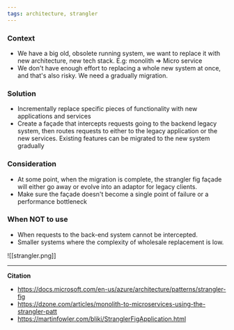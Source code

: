 ```yaml
---
tags: architecture, strangler
---
```


### Context
 - We have a big old, obsolete running system, we want to replace it with new architecture, new tech stack. E.g: monolith => Micro service
 - We don't have enough effort to replacing a whole new system at once, and that's also risky. We need a gradually migration.

### Solution
 - Incrementally replace specific pieces of functionality with new applications and services
 - Create a façade that intercepts requests going to the backend legacy system, then routes requests to either to the legacy application or the new services. Existing features can be migrated to the new system gradually

### Consideration
 - At some point, when the migration is complete, the strangler fig façade will either go away or evolve into an adaptor for legacy clients.
 - Make sure the façade doesn't become a single point of failure or a performance bottleneck

### When NOT to use
 - When requests to the back-end system cannot be intercepted.
 - Smaller systems where the complexity of wholesale replacement is low.

![[strangler.png]]

---

**Citation**
 - https://docs.microsoft.com/en-us/azure/architecture/patterns/strangler-fig
 - https://dzone.com/articles/monolith-to-microservices-using-the-strangler-patt
 - https://martinfowler.com/bliki/StranglerFigApplication.html
